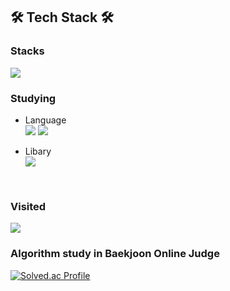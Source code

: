## 🛠 Tech Stack 🛠

### Stacks
<img src="https://img.shields.io/badge/c-00599C?style=flat-square&logo=c%2B%2B&logoColor=white"/></a>

### Studying
* Language  
<img src="https://img.shields.io/badge/c++-00599C?style=flat-square&logo=c%2B%2B&logoColor=white"/></a>
<img src="https://img.shields.io/badge/Python-3776AB?style=flat-square&logo=Python&logoColor=white"/></a>

* Libary  
<img src="https://img.shields.io/badge/OpenGL-5586A4?style=flat-square&logo=OpenGL&logoColor=white"/></a>
</br>

### Visited
<a href="https://hits.seeyoufarm.com"><img src="https://hits.seeyoufarm.com/api/count/incr/badge.svg?url=https%3A%2F%2Fgithub.com%2Funib35&count_bg=%2379C83D&title_bg=%23555555&icon=&icon_color=%23E7E7E7&title=Visited&edge_flat=false"/></a>

### Algorithm study in Baekjoon Online Judge
[![Solved.ac Profile](http://mazassumnida.wtf/api/v2/generate_badge?boj=unib35)](https://solved.ac/unib35)

<!--
**unib35/unib35** is a ✨ _special_ ✨ repository because its `README.md` (this file) appears on your GitHub profile.



Here are some ideas to get you started:

- 🔭 I’m currently working on ...
- 🌱 I’m currently learning ...
- 👯 I’m looking to collaborate on ...
- 🤔 I’m looking for help with ...
- 💬 Ask me about ...
- 📫 How to reach me: ...
- 😄 Pronouns: ...
- ⚡ Fun fact: ...
-->
